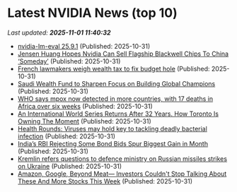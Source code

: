# Latest NVIDIA News (top 10)
_Last updated: **2025-11-01 11:40:32**_

- [nvidia-lm-eval 25.9.1](https://pypi.org/project/nvidia-lm-eval/25.9.1/) (Published: 2025-10-31)
- [Jensen Huang Hopes Nvidia Can Sell Flagship Blackwell Chips To China ‘Someday’](https://www.forbes.com/sites/siladityaray/2025/10/31/jensen-huang-hopes-nvidia-can-sell-flagship-blackwell-chips-to-china-someday/) (Published: 2025-10-31)
- [French lawmakers weigh wealth tax to fix budget hole](https://biztoc.com/x/4cdba4e0371116c1) (Published: 2025-10-31)
- [Saudi Wealth Fund to Sharpen Focus on Building Global Champions](https://biztoc.com/x/ba9bf0558f546577) (Published: 2025-10-31)
- [WHO says mpox now detected in more countries, with 17 deaths in Africa over six weeks](https://biztoc.com/x/69784c07c374a376) (Published: 2025-10-31)
- [An International World Series Returns After 32 Years. How Toronto Is Owning The Moment](https://biztoc.com/x/44f2bd9420bc0846) (Published: 2025-10-31)
- [Health Rounds: Viruses may hold key to tackling deadly bacterial infection](https://biztoc.com/x/4d3878621debdc4d) (Published: 2025-10-31)
- [India’s RBI Rejecting Some Bond Bids Spur Biggest Gain in Month](https://biztoc.com/x/0ca6f78eec87f9ef) (Published: 2025-10-31)
- [Kremlin refers questions to defence ministry on Russian missiles strikes on Ukraine](https://biztoc.com/x/86be32d166ce7166) (Published: 2025-10-31)
- [Amazon, Google, Beyond Meat— Investors Couldn't Stop Talking About These And More Stocks This Week](https://biztoc.com/x/6c19670cb8d0adef) (Published: 2025-10-31)
